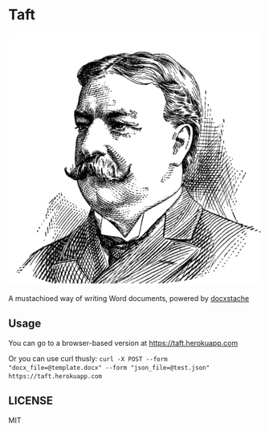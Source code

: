# Taft

![Picture of Chief Justice Taft](taft.png)

A mustachioed way of writing Word documents, powered by [docxstache](https://github.com/vzvenyach/docxstache)

## Usage

You can go to a browser-based version at <https://taft.herokuapp.com>

Or you can use curl thusly: `curl -X POST --form "docx_file=@template.docx" --form "json_file=@test.json" https://taft.herokuapp.com`

## LICENSE

MIT